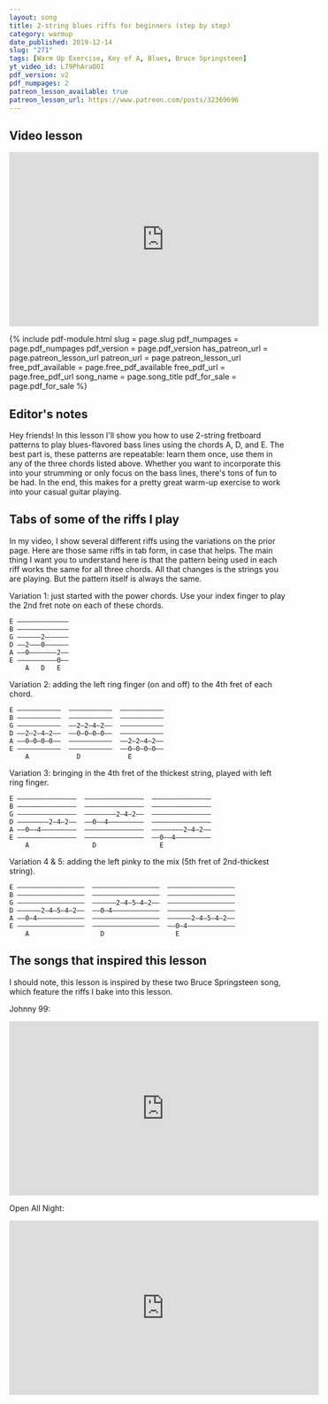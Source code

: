 ```yaml
---
layout: song
title: 2-string blues riffs for beginners (step by step)
category: warmup
date_published: 2019-12-14
slug: "271"
tags: [Warm Up Exercise, Key of A, Blues, Bruce Springsteen]
yt_video_id: L79PhAraOOI
pdf_version: v2
pdf_numpages: 2
patreon_lesson_available: true
patreon_lesson_url: https://www.patreon.com/posts/32369696
---
```


## Video lesson

<iframe width="560" height="315" src="https://www.youtube.com/embed/L79PhAraOOI?showinfo=0" frameborder="0" allowfullscreen></iframe>

{% include pdf-module.html slug = page.slug pdf_numpages = page.pdf_numpages pdf_version = page.pdf_version has_patreon_url = page.patreon_lesson_url patreon_url = page.patreon_lesson_url free_pdf_available = page.free_pdf_available free_pdf_url = page.free_pdf_url song_name = page.song_title pdf_for_sale = page.pdf_for_sale %}

## Editor's notes

Hey friends! In this lesson I'll show you how to use 2-string fretboard patterns to play blues-flavored bass lines using the chords A, D, and E. The best part is, these patterns are repeatable: learn them once, use them in any of the three chords listed above. Whether you want to incorporate this into your strumming or only focus on the bass lines, there's tons of fun to be had. In the end, this makes for a pretty great warm-up exercise to work into your casual guitar playing.

## Tabs of some of the riffs I play

In my video, I show several different riffs using the variations on the prior page. Here are those same riffs in tab form, in case that helps. The main thing I want you to understand here is that the pattern being used in each riff works the same for all three chords. All that changes is the strings you are playing. But the pattern itself is always the same.

Variation 1: just started with the power chords. Use your index finger to play the 2nd fret note on each of these chords.

    E –––––––––––––
    B –––––––––––––
    G ––––––2––––––
    D ––2–––0––––––
    A ––0–––––––2––
    E ––––––––––0––
        A   D   E

Variation 2: adding the left ring finger (on and off) to the 4th fret of each chord.

    E –––––––––––  –––––––––––  –––––––––––
    B –––––––––––  –––––––––––  –––––––––––
    G –––––––––––  ––2–2–4–2––  –––––––––––
    D ––2–2–4–2––  ––0–0–0–0––  –––––––––––
    A ––0–0–0–0––  –––––––––––  ––2–2–4–2––
    E –––––––––––  –––––––––––  ––0–0–0–0––
        A            D            E         

Variation 3: bringing in the 4th fret of the thickest string, played with left ring finger.

    E –––––––––––––––  –––––––––––––––  –––––––––––––––
    B –––––––––––––––  –––––––––––––––  –––––––––––––––
    G –––––––––––––––  ––––––––2–4–2––  –––––––––––––––
    D ––––––––2–4–2––  ––0––4–––––––––  –––––––––––––––
    A ––0––4–––––––––  –––––––––––––––  ––––––––2–4–2––
    E –––––––––––––––  –––––––––––––––  ––0––4–––––––––
        A                D                E          

Variation 4 & 5: adding the left pinky to the mix (5th fret of 2nd-thickest string).

    E –––––––––––––––––  –––––––––––––––––  –––––––––––––––––
    B –––––––––––––––––  –––––––––––––––––  –––––––––––––––––
    G –––––––––––––––––  ––––––2–4–5–4–2––  –––––––––––––––––
    D ––––––2–4–5–4–2––  ––0–4––––––––––––  –––––––––––––––––
    A ––0–4––––––––––––  –––––––––––––––––  ––––––2–4–5–4–2––
    E –––––––––––––––––  –––––––––––––––––  ––0–4––––––––––––
        A                  D                  E             


## The songs that inspired this lesson

I should note, this lesson is inspired by these two Bruce Springsteen song, which feature the riffs I bake into this lesson.

Johnny 99:

<iframe width="560" height="315" src="https://www.youtube.com/embed/OAjhHbtZyQU?showinfo=0" frameborder="0" allowfullscreen></iframe>

Open All Night:

<iframe width="560" height="315" src="https://www.youtube.com/embed/wY8e4IMxsVs?showinfo=0" frameborder="0" allowfullscreen></iframe>

